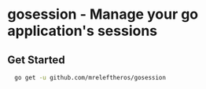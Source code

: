 # gosession - Manage your go application's sessions

## Get Started

```bash
  go get -u github.com/mreleftheros/gosession
```
